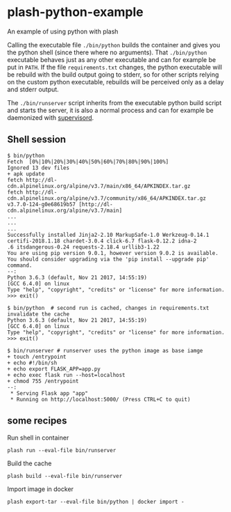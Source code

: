 # plash-python-example
An example of using python with plash

Calling the executable file `./bin/python` builds the container and gives you the python shell (since there where no arguments). That `./bin/python` executable behaves just as any other executable and can for example be put in `PATH`. 
If the file `requirements.txt` changes, the python executable will be rebuild with the build output going to stderr, so for other scripts relying on the custom python executable, rebuilds will be perceived only as a delay and stderr output.

The `./bin/runserver` script inherits from the executable python build script and starts the server, it is also a normal process and can for example be daemonized with [supervisord](http://supervisord.org/).

## Shell session
```
$ bin/python                                                                                   
Fetch  [0%|10%|20%|30%|40%|50%|60%|70%|80%|90%|100%]                                                                           
Ignored 13 dev files                                                                                                           
+ apk update                                                                                                                   
fetch http://dl-cdn.alpinelinux.org/alpine/v3.7/main/x86_64/APKINDEX.tar.gz                                                   
fetch http://dl-cdn.alpinelinux.org/alpine/v3.7/community/x86_64/APKINDEX.tar.gz                                               
v3.7.0-124-g0e68619b57 [http://dl-cdn.alpinelinux.org/alpine/v3.7/main]       
...
...
...
Successfully installed Jinja2-2.10 MarkupSafe-1.0 Werkzeug-0.14.1 certifi-2018.1.18 chardet-3.0.4 click-6.7 flask-0.12.2 idna-2
.6 itsdangerous-0.24 requests-2.18.4 urllib3-1.22                                                                             
You are using pip version 9.0.1, however version 9.0.2 is available.                                                           
You should consider upgrading via the 'pip install --upgrade pip' command.                                                     
--:                                                                                                                           
Python 3.6.3 (default, Nov 21 2017, 14:55:19)                                                                                 
[GCC 6.4.0] on linux                                                                                                           
Type "help", "copyright", "credits" or "license" for more information.                                                         
>>> exit()

$ bin/python  # second run is cached, changes in requirements.txt invalidate the cache
Python 3.6.3 (default, Nov 21 2017, 14:55:19)                                                                                 
[GCC 6.4.0] on linux                                                                                                           
Type "help", "copyright", "credits" or "license" for more information.                                                         
>>> exit()

$ bin/runserver # runserver uses the python image as base iamge
+ touch /entrypoint                                                                                                           
+ echo #!/bin/sh                                                                                                               
+ echo export FLASK_APP=app.py                                                                                                 
+ echo exec flask run --host=localhost                                                                                         
+ chmod 755 /entrypoint                                                                                                       
--:                                                                                                                           
 * Serving Flask app "app"                                                                                                     
 * Running on http://localhost:5000/ (Press CTRL+C to quit)    
```

## some recipes

Run shell in container
```
plash run --eval-file bin/runserver
```
Build the cache
```
plash build --eval-file bin/runserver
```
Import image in docker
```
plash export-tar --eval-file bin/python | docker import - 
```
